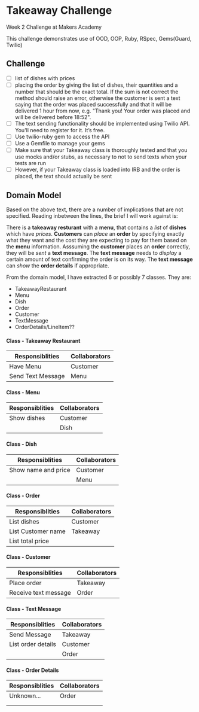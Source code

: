 Takeaway Challenge
==================

Week 2 Challenge at Makers Academy

This challenge demonstrates use of OOD, OOP, Ruby, RSpec, Gems(Guard, Twilio)

Challenge
---------
- [ ] list of dishes with prices
- [ ] placing the order by giving the list of dishes, their quantities and a number that should be the exact total. If the sum is not correct the method should raise an error, otherwise the customer is sent a text saying that the order was placed successfully and that it will be delivered 1 hour from now, e.g. "Thank you! Your order was placed and will be delivered before 18:52".
- [ ] The text sending functionality should be implemented using Twilio API. You'll need to register for it. It’s free.
- [ ] Use twilio-ruby gem to access the API
- [ ] Use a Gemfile to manage your gems
- [ ] Make sure that your Takeaway class is thoroughly tested and that you use mocks and/or stubs, as necessary to not to send texts when your tests are run
- [ ] However, if your Takeaway class is loaded into IRB and the order is placed, the text should actually be sent

Domain Model
------------

Based on the above text, there are a number of implications that are not specified. Reading inbetween the lines, the brief I will work against is:

There is a **takeaway resturant** with a **menu**, that contains a *list* of **dishes** which have *prices*. **Customers** can *place* an **order** by specifying exactly what they want and the cost they are expecting to pay for them based on the **menu** information. Asssuming the **customer** places an **order** correctly, they will be *sent* a **text message**. The **text message** needs to *display* a certain amount of text confirming the order is on its way. The **text message** can *show* the **order details** if appropriate.

From the domain model, I have extracted 6 or possibly 7 classes. They are:

- TakeawayRestaurant
- Menu
- Dish
- Order
- Customer
- TextMessage
- OrderDetails/LineItem??


#### Class - Takeaway Restaurant

Responsiblities          | Collaborators
---------------          | -------------
Have Menu                | Customer
Send Text Message        | Menu
    

#### Class - Menu

Responsiblities          | Collaborators
---------------          | -------------
Show dishes              | Customer
                         | Dish


#### Class - Dish

Responsiblities          | Collaborators
---------------          | -------------
Show name and price      | Customer
                         | Menu


#### Class - Order

Responsiblities          | Collaborators
---------------          | -------------
List dishes              | Customer
List Customer name       | Takeaway
List total price         |


#### Class - Customer

Responsiblities          | Collaborators
---------------          | -------------
Place order              | Takeaway
Receive text message     | Order


#### Class - Text Message

Responsiblities          | Collaborators
---------------          | -------------
Send Message             | Takeaway
List order details       | Customer
                         | Order


#### Class - Order Details

Responsiblities          | Collaborators
---------------          | -------------
Unknown...               | Order
                         | 
                         | 

























